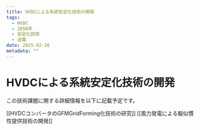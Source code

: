 ```yaml
---
title: HVDCによる系統安定化技術の開発
tags:
  - HVDC
  - 2050年
  - 安定化技術
  - 送電
date: 2025-02-26
metadata: ""
---
```


# HVDCによる系統安定化技術の開発

この技術課題に関する詳細情報を以下に記載予定です。

[[HVDCコンバータのGFMGridForming化技術の研究]]
[[風力発電による擬似慣性提供技術の開発]]
